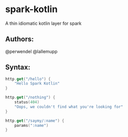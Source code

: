 # spark-kotlin

A thin idiomatic kotlin layer for spark

Authors:
--------
@perwendel
@lallemupp

Syntax:
-------

```kotlin
http.get("/hello") {
    "Hello Spark Kotlin"
}

http.get("/nothing") {
    status(404)
    "Oops, we couldn't find what you're looking for"
}

http.get("/saymy/:name") {
    params(":name")
}
```
